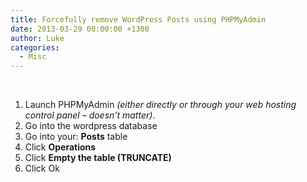```yaml
---
title: Forcefully remove WordPress Posts using PHPMyAdmin
date: 2013-03-29 00:00:00 +1300
author: Luke
categories:
  - Misc
---
```

&nbsp;

  1. Launch PHPMyAdmin _(either directly or through your web hosting control panel &#8211; doesn&#8217;t matter)_.
  2. Go into the wordpress database
  3. Go into your: **Posts** table
  4. Click **Operations**
  5. Click **Empty the table (TRUNCATE)**
  6. Click Ok
